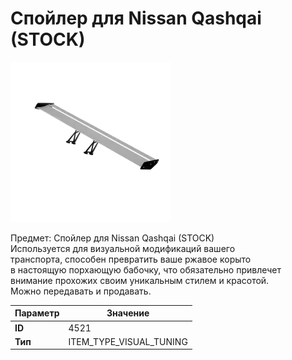 # Спойлер для Nissan Qashqai (STOCK)

![Item Image](../img/4521.webp?raw=true)

Предмет: Спойлер для Nissan Qashqai (STOCK)<br>Используется для визуальной модификаций вашего<br>транспорта, способен превратить ваше ржавое корыто<br>в настоящую порхающую бабочку, что обязательно привлечет<br>внимание прохожих своим уникальным стилем и красотой.<br>Можно передавать и продавать.


| Параметр | Значение |
|----------|----------|
| **ID** | 4521 |
| **Тип** | ITEM_TYPE_VISUAL_TUNING |

